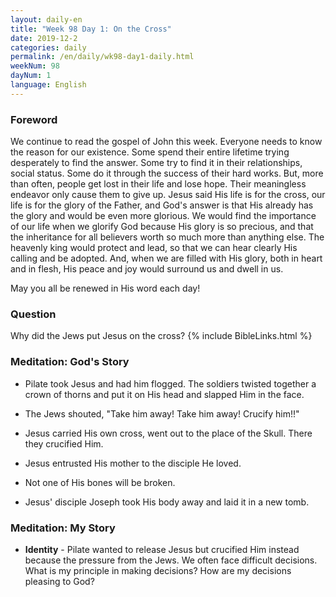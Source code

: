 ```yaml
---
layout: daily-en
title: "Week 98 Day 1: On the Cross"
date: 2019-12-2 
categories: daily
permalink: /en/daily/wk98-day1-daily.html
weekNum: 98
dayNum: 1
language: English
---
```


### Foreword     
We continue to read the gospel of John this week. Everyone needs to know the reason for our existence. Some spend their entire lifetime trying desperately to find the answer. Some try to find it in their relationships, social status. Some do it through the success of their hard works. But, more than often, people get lost in their life and lose hope. Their meaningless endeavor only cause them to give up. Jesus said His life is for the cross, our life is for the glory of the Father, and God's answer is that His already has the glory and would be even more glorious. We would find the importance of our life when we glorify God because His glory is so precious, and that the inheritance for all believers worth so much more than anything else. The heavenly king would protect and lead, so that we can hear clearly His calling and be adopted. And, when we are filled with His glory, both in heart and in flesh, His peace and joy would surround us and dwell in us.

May you all be renewed in His word each day!

### Question     
Why did the Jews put Jesus on the cross?
{% include BibleLinks.html %} 

### Meditation: God's Story   
+ Pilate took Jesus and had him flogged. The soldiers twisted together a crown of thorns and put it on His head and slapped Him in the face. 

+ The Jews shouted, "Take him away! Take him away! Crucify him!!" 

+ Jesus carried His own cross, went out to the place of the Skull. There they crucified Him. 

+ Jesus entrusted His mother to the disciple He loved. 

+ Not one of His bones will be broken. 

+ Jesus' disciple Joseph took His body away and laid it in a new tomb. 

### Meditation: My Story   
+ **Identity** - Pilate wanted to release Jesus but crucified Him instead because the pressure from the Jews. We often face difficult decisions. What is my principle in making decisions? How are my decisions pleasing to God? 
